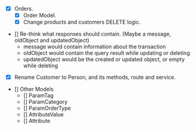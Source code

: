 - [x] Orders.
  - [x] Order Model.
  - [x] Change products and customers DELETE logic.
- [] Re-think what responses should contain.
    (Maybe a message, oldObject and updatedObject)
    - message would contain information about the transaction
    - oldObject would contain the query result while updating or deleting
    - updatedObject would be the created or updated object, or empty while deleting
- [x] Rename Customer to Person, and its methods, route and service.
- [] Other Models
  - [] ParamTag
  - [] ParamCategory
  - [] ParamOrderType
  - [] AttributeValue
  - [] Attribute
